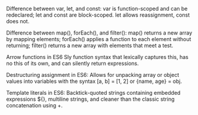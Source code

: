 Difference between var, let, and const:
var is function-scoped and can be redeclared; let and const are block-scoped. let allows reassignment, const does not.

Difference between map(), forEach(), and filter():
map() returns a new array by mapping elements; forEach() applies a function to each element without returning; filter() returns a new array with elements that meet a test.

Arrow functions in ES6
Sly function syntax that lexically captures this, has no this of its own, and can silently return expressions.

Destructuring assignment in ES6:
Allows for unpacking array or object values into variables with the syntax [a, b] = [1, 2] or {name, age} = obj.

Template literals in ES6:
Backtick-quoted strings containing embedded expressions ${}, multiline strings, and cleaner than the classic string concatenation using +.
